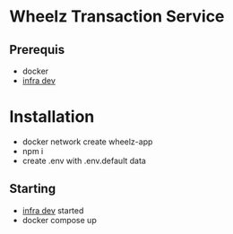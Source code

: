 # Wheelz Transaction Service

## Prerequis
- docker
- [infra dev](https://github.com/xZxCORP/infra-dev)

# Installation
- docker network create wheelz-app
- npm i
- create .env with .env.default data

## Starting
- [infra dev](https://github.com/xZxCORP/infra-dev) started
- docker compose up
